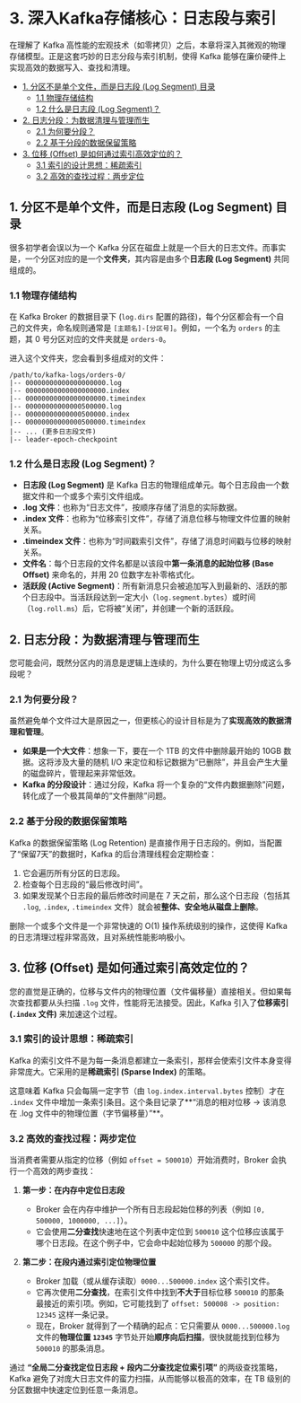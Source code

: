 # 3. 深入Kafka存储核心：日志段与索引

在理解了 Kafka 高性能的宏观技术（如零拷贝）之后，本章将深入其微观的物理存储模型。正是这套巧妙的日志分段与索引机制，使得 Kafka 能够在廉价硬件上实现高效的数据写入、查找和清理。

<!-- TOC -->

- [1. 分区不是单个文件，而是日志段 (Log Segment) 目录](#1-分区不是单个文件而是日志段-log-segment-目录)
  - [1.1 物理存储结构](#11-物理存储结构)
  - [1.2 什么是日志段 (Log Segment)？](#12-什么是日志段-log-segment)
- [2. 日志分段：为数据清理与管理而生](#2-日志分段为数据清理与管理而生)
  - [2.1 为何要分段？](#21-为何要分段)
  - [2.2 基于分段的数据保留策略](#22-基于分段的数据保留策略)
- [3. 位移 (Offset) 是如何通过索引高效定位的？](#3-位移-offset-是如何通过索引高效定位的)
  - [3.1 索引的设计思想：稀疏索引](#31-索引的设计思想稀疏索引)
  - [3.2 高效的查找过程：两步定位](#32-高效的查找过程两步定位)

<!-- /TOC -->

## 1. 分区不是单个文件，而是日志段 (Log Segment) 目录

很多初学者会误以为一个 Kafka 分区在磁盘上就是一个巨大的日志文件。而事实是，一个分区对应的是一个**文件夹**，其内容是由多个**日志段 (Log Segment)** 共同组成的。

### 1.1 物理存储结构

在 Kafka Broker 的数据目录下 (`log.dirs` 配置的路径)，每个分区都会有一个自己的文件夹，命名规则通常是 `[主题名]-[分区号]`。例如，一个名为 `orders` 的主题，其 0 号分区对应的文件夹就是 `orders-0`。

进入这个文件夹，您会看到多组成对的文件：

```
/path/to/kafka-logs/orders-0/
|-- 00000000000000000000.log
|-- 00000000000000000000.index
|-- 00000000000000000000.timeindex
|-- 00000000000000500000.log
|-- 00000000000000500000.index
|-- 00000000000000500000.timeindex
|-- ... (更多日志段文件)
|-- leader-epoch-checkpoint
```

### 1.2 什么是日志段 (Log Segment)？

-   **日志段 (Log Segment)** 是 Kafka 日志的物理组成单元。每个日志段由一个数据文件和一个或多个索引文件组成。
-   **.log 文件**：也称为“日志文件”，按顺序存储了消息的实际数据。
-   **.index 文件**：也称为“位移索引文件”，存储了消息位移与物理文件位置的映射关系。
-   **.timeindex 文件**：也称为“时间戳索引文件”，存储了消息时间戳与位移的映射关系。
-   **文件名**：每个日志段的文件名都是以该段中**第一条消息的起始位移 (Base Offset)** 来命名的，并用 20 位数字左补零格式化。
-   **活跃段 (Active Segment)**：所有新消息只会被追加写入到最新的、活跃的那个日志段中。当活跃段达到一定大小（`log.segment.bytes`）或时间（`log.roll.ms`）后，它将被“关闭”，并创建一个新的活跃段。

## 2. 日志分段：为数据清理与管理而生

您可能会问，既然分区内的消息是逻辑上连续的，为什么要在物理上切分成这么多段呢？

### 2.1 为何要分段？

虽然避免单个文件过大是原因之一，但更核心的设计目标是为了**实现高效的数据清理和管理**。

-   **如果是一个大文件**：想象一下，要在一个 1TB 的文件中删除最开始的 10GB 数据。这将涉及大量的随机 I/O 来定位和标记数据为“已删除”，并且会产生大量的磁盘碎片，管理起来非常低效。
-   **Kafka 的分段设计**：通过分段，Kafka 将一个复杂的“文件内数据删除”问题，转化成了一个极其简单的“文件删除”问题。

### 2.2 基于分段的数据保留策略

Kafka 的数据保留策略 (Log Retention) 是直接作用于日志段的。例如，当配置了“保留7天”的数据时，Kafka 的后台清理线程会定期检查：
1.  它会遍历所有分区的日志段。
2.  检查每个日志段的“最后修改时间”。
3.  如果发现某个日志段的最后修改时间是在 7 天之前，那么这个日志段（包括其 `.log`, `.index`, `.timeindex` 文件）就会被**整体、安全地从磁盘上删除**。

删除一个或多个文件是一个非常快速的 O(1) 操作系统级别的操作，这使得 Kafka 的日志清理过程非常高效，且对系统性能影响极小。

## 3. 位移 (Offset) 是如何通过索引高效定位的？

您的直觉是正确的，位移与文件内的物理位置（文件偏移量）直接相关。但如果每次查找都要从头扫描 `.log` 文件，性能将无法接受。因此，Kafka 引入了**位移索引 (`.index` 文件)** 来加速这个过程。

### 3.1 索引的设计思想：稀疏索引

Kafka 的索引文件不是为每一条消息都建立一条索引，那样会使索引文件本身变得非常庞大。它采用的是**稀疏索引 (Sparse Index)** 的策略。

这意味着 Kafka 只会每隔一定字节（由 `log.index.interval.bytes` 控制）才在 `.index` 文件中增加一条索引条目。这个条目记录了**“消息的相对位移 -> 该消息在 .log 文件中的物理位置（字节偏移量）”**。

### 3.2 高效的查找过程：两步定位

当消费者需要从指定的位移（例如 `offset = 500010`）开始消费时，Broker 会执行一个高效的两步查找：

1.  **第一步：在内存中定位日志段**
    -   Broker 会在内存中维护一个所有日志段起始位移的列表（例如 `[0, 500000, 1000000, ...]`）。
    -   它会使用**二分查找**快速地在这个列表中定位到 `500010` 这个位移应该属于哪个日志段。在这个例子中，它会命中起始位移为 `500000` 的那个段。

2.  **第二步：在段内通过索引定位物理位置**
    -   Broker 加载（或从缓存读取）`0000...500000.index` 这个索引文件。
    -   它再次使用**二分查找**，在索引文件中找到**不大于**目标位移 `500010` 的那条最接近的索引项。例如，它可能找到了 `offset: 500008 -> position: 12345` 这样一条记录。
    -   现在，Broker 就得到了一个精确的起点：它只需要从 `0000...500000.log` 文件的**物理位置 `12345`** 字节处开始**顺序向后扫描**，很快就能找到位移为 `500010` 的那条消息。

通过 **“全局二分查找定位日志段 + 段内二分查找定位索引项”** 的两级查找策略，Kafka 避免了对庞大日志文件的蛮力扫描，从而能够以极高的效率，在 TB 级别的分区数据中快速定位到任意一条消息。
